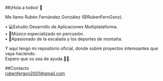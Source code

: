 ##¡Hola a todos! 🤟  

Me llamo Rubén Fernández González (@RubenFernGonz).  

  • 💻Estudio Desarrollo de Aplicaciones Multiplataforma.  
  • 🎵Músico especializado en percusión.  
  • 🧗Apasionado de la escalada y los deportes de montaña.  

Y aquí tengo mi repositorio oficial, donde subiré proyectos interesantes que vaya haciendo.  
Espero que os sea de ayuda.🤞😁.  

##Contacto   
rubenfergon2001@gmail.com



<!--
**RubenFernGonz/RubenFernGonz** is a ✨ _special_ ✨ repository because its `README.md` (this file) appears on your GitHub profile.

Here are some ideas to get you started:

- 🔭 I’m currently working on ...
- 🌱 I’m currently learning ...
- 👯 I’m looking to collaborate on ...
- 🤔 I’m looking for help with ...
- 💬 Ask me about ...
- 📫 How to reach me: ...
- 😄 Pronouns: ...
- ⚡ Fun fact: ...
-->
